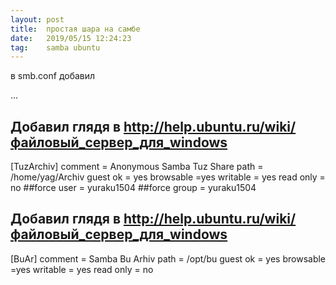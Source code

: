 ```yaml
---
layout: post
title:  простая шара на самбе
date:   2019/05/15 12:24:23
tag:    samba ubuntu
---
```


в smb.conf добавил

...

## Добавил глядя в http://help.ubuntu.ru/wiki/файловый_сервер_для_windows
[TuzArchiv]
comment = Anonymous Samba Tuz Share
path = /home/yag/Archiv
guest ok = yes
browsable =yes
writable = yes
read only = no
##force user = yuraku1504
##force group = yuraku1504

## Добавил глядя в http://help.ubuntu.ru/wiki/файловый_сервер_для_windows
[BuAr]
comment = Samba Bu Arhiv
path = /opt/bu
guest ok = yes
browsable =yes
writable = yes
read only = no
##
